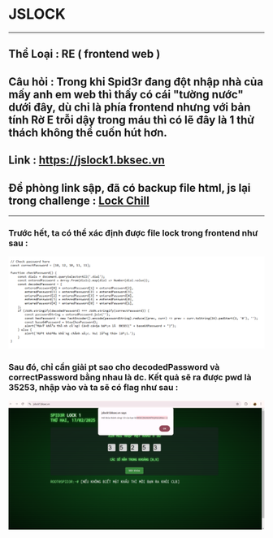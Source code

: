 # JSLOCK
---
## Thể Loại : RE ( frontend web )

## Câu hỏi : Trong khi Spid3r đang đột nhập nhà của mấy anh em web thì thấy có cái "tường nước" dưới đây, dù chỉ là phía frontend nhưng với bản tính Rờ E trỗi dậy trong máu thì có lẽ đây là 1 thử thách không thể cuốn hút hơn.

## Link : https://jslock1.bksec.vn

## Đề phòng link sập, đã có backup file html, js lại trong challenge : [Lock Chill](./Lock_chill)
---
### Trước hết, ta có thể xác định được file lock trong frontend như sau :

![](nen.png)

### Sau đó, chỉ cần giải pt sao cho **decodedPassword** và **correctPassword** bằng nhau là dc. Kết quả sẽ ra được pwd là 35253, nhập vào và ta sẽ có flag như sau :

![](flag.png)
